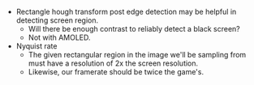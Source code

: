 - Rectangle hough transform post edge detection may be helpful in detecting screen region.
    - Will there be enough contrast to reliably detect a black screen?
    - Not with AMOLED.
- Nyquist rate
    - The given rectangular region in the image we'll be sampling from must have a resolution of 2x the screen resolution.
    - Likewise, our framerate should be twice the game's.

